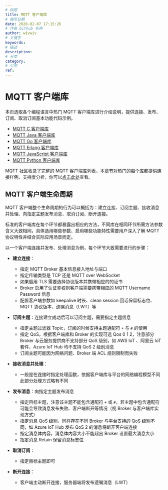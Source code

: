 ```yaml
---
# 标题
title: MQTT 客户端库
# 编写日期
date: 2020-02-07 17:15:26
# 作者 Github 名称
author: wivwiv
# 关键字
keywords:
# 描述
description:
# 分类
category: 
# 引用
ref:
---
```


# MQTT 客户端库

本页选取各个编程语言中热门 MQTT 客户端库进行介绍说明，提供连接、发布、订阅、取消订阅基本功能代码示例。

- [MQTT C 客户端库](./c.md)
- [MQTT Java 客户端库](./java.md)
- [MQTT Go 客户端库](./go.md)
- [MQTT Erlang 客户端库](./erlang.md)
- [MQTT JavaScript 客户端库](./javascript.md)
- [MQTT Python 客户端库](./python.md)

MQTT 社区收录了完整的 MQTT 客户端库列表，本章节对热门的每个库都提供连接样例、支持度分析，你可以[点击此处](https://github.com/mqtt/mqtt.github.io/wiki/libraries)查看。


## MQTT 客户端生命周期

MQTT 客户端整个生命周期的行为可以概括为：建立连接、订阅主题、接收消息并处理、向指定主题发布消息、取消订阅、断开连接。

标准的客户端库在每个环节都暴露出相应的方法，不同库在相同环节所需方法参数含义大致相同，具体选用哪些参数、启用哪些功能特性需要用户深入了解 MQTT 协议特性并结合实际应用场景而定。

以一个客户端连接并发布、处理消息为例，每个环节大致需要进行的步骤：

- **建立连接**：
  
  - 指定 MQTT Broker 基本信息接入地址与端口
  - 指定传输类型是 TCP 还是 MQTT over WebSocket
  - 如果启用 TLS 需要选择协议版本并携带相应的的证书
  - Broker 启用了认证鉴权则客户端需要携带相应的 MQTT Username Password 信息
  - 配置客户端参数如 keepalive 时长、clean session 回话保留标志位、MQTT 协议版本、遗嘱消息（LWT）等
  
- **订阅主题**：连接建立成功后可以订阅主题，需要指定主题信息

  - 指定主题过滤器 Topic，订阅的时候支持主题通配符 `+` 与 `#` 的使用
  - 指定 QoS，根据客户端库和 Broker 的实现可选  Qos 0 1 2，注意部分 Broker 与云服务提供商不支持部分 QoS 级别，如 AWS IoT 、阿里云 IoT 套件、Azure IoT Hub 均不支持 QoS 2 级别消息
  - 订阅主题可能因为网络问题、Broker 端 ACL 规则限制而失败

- **接收消息并处理**：

  - 一般是在连接时指定处理函数，依据客户端库与平台的网络编程模型不同此部分处理方式略有不同

- **发布消息**：向指定主题发布消息

  - 指定目标主题，注意该主题不能包含通配符 `+` 或 `#`，若主题中包含通配符可能会导致消息发布失败、客户端断开等情况（视 Broker 与客户端库实现方式）
  - 指定消息 QoS 级别，同样存在不同 Broker 与平台支持的 QoS 级别不同，如 Azure IoT Hub 发布 QoS 2 的消息将断开客户端连接
  - 指定消息体内容，消息体内容大小不能超出 Broker 设置最大消息大小
  - 指定消息 Retain 保留消息标志位

- **取消订阅**：

  - 指定目标主题即可

- **断开连接**：

  - 客户端主动断开连接，服务器端将发布遗嘱消息（LWT）


